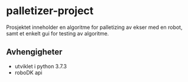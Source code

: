 # palletizer-project
Prosjektet inneholder en algoritme for palletizing av ekser med en robot, samt et enkelt gui for testing av algoritme.

## Avhengigheter
- utviklet i python 3.7.3
- roboDK api
